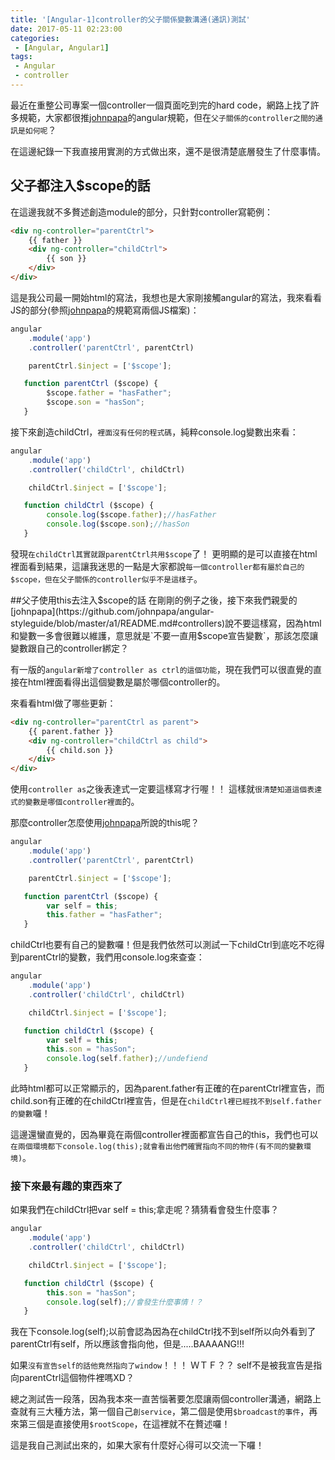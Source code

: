```yaml
---
title: '[Angular-1]controller的父子關係變數溝通(通訊)測試'
date: 2017-05-11 02:23:00
categories:
 - [Angular, Angular1]
tags:
 - Angular
 - controller
---
```

最近在重整公司專案一個controller一個頁面吃到完的hard code，網路上找了許多規範，大家都很推[johnpapa](https://github.com/johnpapa/angular-styleguide/blob/master/a1/README.md#controllers)的angular規範，但在`父子關係的controller之間的通訊是如何呢`？

在這邊紀錄一下我直接用實測的方式做出來，還不是很清楚底層發生了什麼事情。

## 父子都注入$scope的話
在這邊我就不多贅述創造module的部分，只針對controller寫範例：
``` html
<div ng-controller="parentCtrl">
    {{ father }}
    <div ng-controller="childCtrl">
        {{ son }}
    </div>
</div>
```
這是我公司最一開始html的寫法，我想也是大家剛接觸angular的寫法，我來看看JS的部分(參照[johnpapa](https://github.com/johnpapa/angular-styleguide/blob/master/a1/README.md#controllers)的規範寫兩個JS檔案)：
``` javascript parentCtrl.js
angular
    .module('app')
    .controller('parentCtrl', parentCtrl)

    parentCtrl.$inject = ['$scope'];

   function parentCtrl ($scope) {
        $scope.father = "hasFather";
        $scope.son = "hasSon";
   }
```
接下來創造childCtrl，`裡面沒有任何的程式碼`，純粹console.log變數出來看：
``` javascript childCtrl.js
angular
    .module('app')
    .controller('childCtrl', childCtrl)

    childCtrl.$inject = ['$scope'];

   function childCtrl ($scope) {
        console.log($scope.father);//hasFather
        console.log($scope.son);//hasSon
   }
```
發現`在childCtrl其實就跟parentCtrl共用$scope`了！
更明顯的是可以直接在html裡面看到結果，這讓我迷思的一點是大家都說`每一個controller都有屬於自己的$scope，但在父子關係的controller似乎不是這樣子`。

##父子使用this去注入$scope的話
在剛剛的例子之後，接下來我們親愛的[johnpapa](https://github.com/johnpapa/angular-styleguide/blob/master/a1/README.md#controllers)說不要這樣寫，因為html和變數一多會很難以維護，意思就是`不要一直用$scope宣告變數`，那該怎麼讓變數跟自己的controller綁定？

有一版的`angular新增了controller as ctrl的這個功能`，現在我們可以很直覺的直接在html裡面看得出這個變數是屬於哪個controller的。

來看看html做了哪些更新：
``` html
<div ng-controller="parentCtrl as parent">
    {{ parent.father }}
    <div ng-controller="childCtrl as child">
        {{ child.son }}
    </div>
</div>
```
使用`controller as`之後表達式一定要這樣寫才行喔！！
這樣就`很清楚知道這個表達式的變數是哪個controller裡面`的。

那麼controller怎麼使用[johnpapa](https://github.com/johnpapa/angular-styleguide/blob/master/a1/README.md#controllers)所說的this呢？
``` javascript parentCtrl.js
angular
    .module('app')
    .controller('parentCtrl', parentCtrl)

    parentCtrl.$inject = ['$scope'];

   function parentCtrl ($scope) {
        var self = this;
        this.father = "hasFather";
   }
```
childCtrl也要有自己的變數囉！但是我們依然可以測試一下childCtrl到底吃不吃得到parentCtrl的變數，我們用console.log來查查：
``` javascript childCtrl.js
angular
    .module('app')
    .controller('childCtrl', childCtrl)

    childCtrl.$inject = ['$scope'];

   function childCtrl ($scope) {
        var self = this;
        this.son = "hasSon";
        console.log(self.father);//undefiend
   }
```
此時html都可以正常顯示的，因為parent.father有正確的在parentCtrl裡宣告，而child.son有正確的在childCtrl裡宣告，但是在`childCtrl裡已經找不到self.father的變數`囉！

這邊還蠻直覺的，因為畢竟在兩個controller裡面都宣告自己的this，我們也可以`在兩個環境都下console.log(this);就會看出他們確實指向不同的物件(有不同的變數環境)`。

### 接下來最有趣的東西來了
如果我們在childCtrl把var self = this;拿走呢？猜猜看會發生什麼事？
``` javascript childCtrl.js
angular
    .module('app')
    .controller('childCtrl', childCtrl)

    childCtrl.$inject = ['$scope'];

   function childCtrl ($scope) {
        this.son = "hasSon";
        console.log(self);//會發生什麼事情！？
   }
```
我在下console.log(self);以前會認為因為在childCtrl找不到self所以向外看到了parentCtrl有self，所以應該會指向他，但是.....BAAAANG!!!

如果`沒有宣告self的話他竟然指向了window`！！！
ＷＴＦ？？
self不是被我宣告是指向parentCtrl這個物件裡嗎XD？

總之測試告一段落，因為我本來一直苦惱著要怎麼讓兩個controller溝通，網路上查就有三大種方法，第一個自己`創service`，第二個是使用`$broadcast的事件`，再來第三個是直接使用`$rootScope`，在這裡就不在贅述囉！

這是我自己測試出來的，如果大家有什麼好心得可以交流一下囉！

